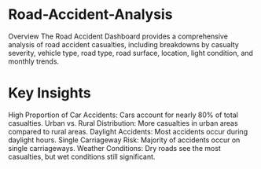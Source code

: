 # Road-Accident-Analysis

Overview
The Road Accident Dashboard provides a comprehensive analysis of road accident casualties, including breakdowns by casualty severity, vehicle type, road type, road surface, location, light condition, and monthly trends.

# Key Insights
High Proportion of Car Accidents: Cars account for nearly 80% of total casualties.
Urban vs. Rural Distribution: More casualties in urban areas compared to rural areas.
Daylight Accidents: Most accidents occur during daylight hours.
Single Carriageway Risk: Majority of accidents occur on single carriageways.
Weather Conditions: Dry roads see the most casualties, but wet conditions still significant.
